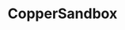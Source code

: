 ---
title: "CopperSandbox"
description: "Collection of sandbox games each with a different theme/genre"
hidden: false
link: "https://github.com/copperdevs/CopperSandbox"
source: "https://github.com/copperdevs/CopperSandbox"
category: Desktop Apps
---